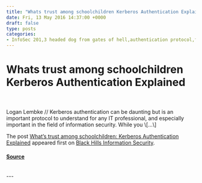 ```yaml
---
title: "Whats trust among schoolchildren Kerberos Authentication Explained"
date: Fri, 13 May 2016 14:37:00 +0000
draft: false
type: posts
categories: 
- InfoSec 201,3 headed dog from gates of hell,authentication protocol,first crush,handwritten notes,Kerberos,kerberos authentication,Windows Active Directory
---
```

# Whats trust among schoolchildren Kerberos Authentication Explained

<br/>

<br/>
Logan Lembke // Kerberos authentication can be daunting but is an important protocol to understand for any IT professional, and especially important in the field of information security. While you \[…\]

The post [What’s trust among schoolchildren: Kerberos Authentication Explained](https://www.blackhillsinfosec.com/whats-trust-among-schoolchildren-kerberos-authentication-explained/) appeared first on [Black Hills Information Security](https://www.blackhillsinfosec.com).

#### [Source](https://www.blackhillsinfosec.com/whats-trust-among-schoolchildren-kerberos-authentication-explained/)

<br/>
---

